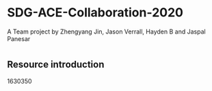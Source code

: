 # SDG-ACE-Collaboration-2020
A Team project by Zhengyang Jin, Jason Verrall, Hayden B and Jaspal Panesar


#
#
#

## Resource introduction


1630350